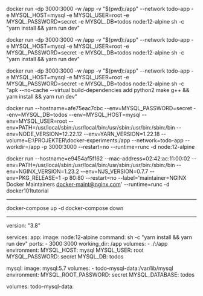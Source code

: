 docker run -dp 3000:3000 -w /app -v "$(pwd):/app" --network todo-app -e MYSQL_HOST=mysql -e MYSQL_USER=root -e MYSQL_PASSWORD=secret -e MYSQL_DB=todos node:12-alpine sh -c "yarn install && yarn run dev"

docker run -dp 3000:3000 -w /app -v "$(pwd):/app" --network todo-app -e MYSQL_HOST=mysql -e MYSQL_USER=root -e MYSQL_PASSWORD=secret -e MYSQL_DB=todos node:12-alpine sh -c "yarn install && yarn run dev"

docker run -dp 3000:3000 -w /app -v "$(pwd):/app" --network todo-app -e MYSQL_HOST=mysql -e MYSQL_USER=root -e MYSQL_PASSWORD=secret -e MYSQL_DB=todos node:12-alpine sh -c "apk --no-cache --virtual build-dependencies add python2 make g++ && yarn install && yarn run dev"

docker run --hostname=afe75eac7cbc --env=MYSQL_PASSWORD=secret --env=MYSQL_DB=todos --env=MYSQL_HOST=mysql --env=MYSQL_USER=root --env=PATH=/usr/local/sbin:/usr/local/bin:/usr/sbin:/usr/bin:/sbin:/bin --env=NODE_VERSION=12.22.12 --env=YARN_VERSION=1.22.18 --volume=E:\PROJEKTER\docker-experiments:/app --network=todo-app --workdir=/app -p 3000:3000 --restart=no --runtime=runc -d node:12-alpine

docker run --hostname=e9454af5f162 --mac-address=02:42:ac:11:00:02 --env=PATH=/usr/local/sbin:/usr/local/bin:/usr/sbin:/usr/bin:/sbin:/bin --env=NGINX_VERSION=1.23.2 --env=NJS_VERSION=0.7.7 --env=PKG_RELEASE=1 -p 80:80 --restart=no --label='maintainer=NGINX Docker Maintainers <docker-maint@nginx.com>' --runtime=runc -d docker101tutorial

----------------

docker-compose up -d
docker-compose down

----------------

version: "3.8"

services:
  app:
    image: node:12-alpine
    command: sh -c "yarn install && yarn run dev"
    ports:
      - 3000:3000
    working_dir: /app
    volumes:
      - ./:/app
    environment:
      MYSQL_HOST: mysql
      MYSQL_USER: root
      MYSQL_PASSWORD: secret
      MYSQL_DB: todos

  mysql:
    image: mysql:5.7
    volumes:
      - todo-mysql-data:/var/lib/mysql
    environment: 
      MYSQL_ROOT_PASSWORD: secret
      MYSQL_DATABASE: todos

volumes:
  todo-mysql-data: